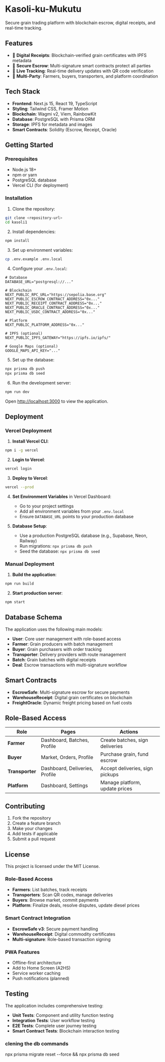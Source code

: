 # Kasoli-ku-Mukutu

Secure grain trading platform with blockchain escrow, digital receipts, and real-time tracking.

## Features

- 🌾 **Digital Receipts**: Blockchain-verified grain certificates with IPFS metadata
- 🔐 **Secure Escrow**: Multi-signature smart contracts protect all parties
- 🚛 **Live Tracking**: Real-time delivery updates with QR code verification
- 👥 **Multi-Party**: Farmers, buyers, transporters, and platform coordination

## Tech Stack

- **Frontend**: Next.js 15, React 19, TypeScript
- **Styling**: Tailwind CSS, Framer Motion
- **Blockchain**: Wagmi v2, Viem, RainbowKit
- **Database**: PostgreSQL with Prisma ORM
- **Storage**: IPFS for metadata and images
- **Smart Contracts**: Solidity (Escrow, Receipt, Oracle)

## Getting Started

### Prerequisites

- Node.js 18+ 
- npm or yarn
- PostgreSQL database
- Vercel CLI (for deployment)

### Installation

1. Clone the repository:
```bash
git clone <repository-url>
cd kasoli1
```

2. Install dependencies:
```bash
npm install
```

3. Set up environment variables:
```bash
cp .env.example .env.local
```

4. Configure your `.env.local`:
```env
# Database
DATABASE_URL="postgresql://..."

# Blockchain
NEXT_PUBLIC_RPC_URL="https://sepolia.base.org"
NEXT_PUBLIC_ESCROW_CONTRACT_ADDRESS="0x..."
NEXT_PUBLIC_RECEIPT_CONTRACT_ADDRESS="0x..."
NEXT_PUBLIC_ORACLE_CONTRACT_ADDRESS="0x..."
NEXT_PUBLIC_USDC_CONTRACT_ADDRESS="0x..."

# Platform
NEXT_PUBLIC_PLATFORM_ADDRESS="0x..."

# IPFS (optional)
NEXT_PUBLIC_IPFS_GATEWAY="https://ipfs.io/ipfs/"

# Google Maps (optional)
GOOGLE_MAPS_API_KEY="..."
```

5. Set up the database:
```bash
npx prisma db push
npx prisma db seed
```

6. Run the development server:
```bash
npm run dev
```

Open [http://localhost:3000](http://localhost:3000) to view the application.

## Deployment

### Vercel Deployment

1. **Install Vercel CLI**:
```bash
npm i -g vercel
```

2. **Login to Vercel**:
```bash
vercel login
```

3. **Deploy to Vercel**:
```bash
vercel --prod
```

4. **Set Environment Variables** in Vercel Dashboard:
   - Go to your project settings
   - Add all environment variables from your `.env.local`
   - Ensure `DATABASE_URL` points to your production database

5. **Database Setup**:
   - Use a production PostgreSQL database (e.g., Supabase, Neon, Railway)
   - Run migrations: `npx prisma db push`
   - Seed the database: `npx prisma db seed`

### Manual Deployment

1. **Build the application**:
```bash
npm run build
```

2. **Start production server**:
```bash
npm start
```

## Database Schema

The application uses the following main models:

- **User**: Core user management with role-based access
- **Farmer**: Grain producers with batch management
- **Buyer**: Grain purchasers with order tracking
- **Transporter**: Delivery providers with route management
- **Batch**: Grain batches with digital receipts
- **Deal**: Escrow transactions with multi-signature workflow

## Smart Contracts

- **EscrowSafe**: Multi-signature escrow for secure payments
- **WarehouseReceipt**: Digital grain certificates on blockchain
- **FreightOracle**: Dynamic freight pricing based on fuel costs

## Role-Based Access

| Role | Pages | Actions |
|------|-------|---------|
| **Farmer** | Dashboard, Batches, Profile | Create batches, sign deliveries |
| **Buyer** | Market, Orders, Profile | Purchase grain, fund escrow |
| **Transporter** | Dashboard, Deliveries, Profile | Accept deliveries, sign pickups |
| **Platform** | Dashboard, Settings | Manage platform, update prices |

## Contributing

1. Fork the repository
2. Create a feature branch
3. Make your changes
4. Add tests if applicable
5. Submit a pull request

## License

This project is licensed under the MIT License.

### Role-Based Access
- **Farmers**: List batches, track receipts
- **Transporters**: Scan QR codes, manage deliveries
- **Buyers**: Browse market, commit payments
- **Platform**: Finalize deals, resolve disputes, update diesel prices

### Smart Contract Integration
- **EscrowSafe v3**: Secure payment handling
- **WarehouseReceipt**: Digital commodity certificates
- **Multi-signature**: Role-based transaction signing

### PWA Features
- Offline-first architecture
- Add to Home Screen (A2HS)
- Service worker caching
- Push notifications (planned)

## Testing

The application includes comprehensive testing:

- **Unit Tests**: Component and utility function testing
- **Integration Tests**: User workflow testing
- **E2E Tests**: Complete user journey testing
- **Smart Contract Tests**: Blockchain interaction testing

### clening the db commands

npx prisma migrate reset --force && npx prisma db seed